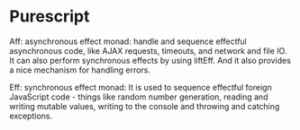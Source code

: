 # Purescript

Aff: asynchronous effect monad: handle and sequence effectful asynchronous code, like AJAX requests, timeouts, and network and file IO. It can also perform synchronous effects by using liftEff. And it also provides a nice mechanism for handling errors.

Eff: synchronous effect monad: It is used to sequence effectful foreign JavaScript code - things like random number generation, reading and writing mutable values, writing to the console and throwing and catching exceptions.
